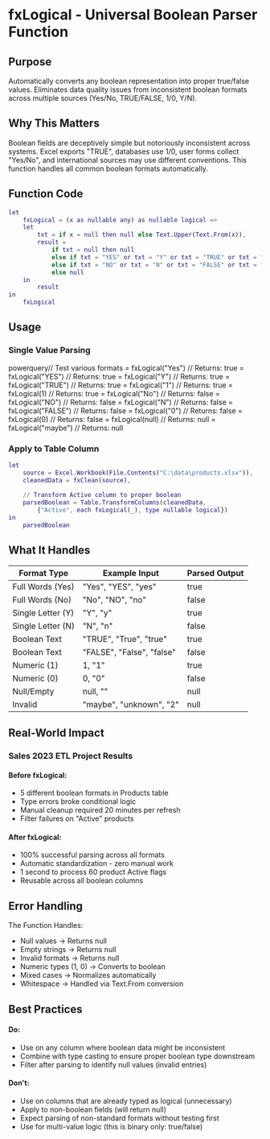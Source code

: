 # fxLogical - Universal Boolean Parser Function

## Purpose
Automatically converts any boolean representation into proper true/false values. Eliminates data quality issues from inconsistent boolean formats across multiple sources (Yes/No, TRUE/FALSE, 1/0, Y/N).

## Why This Matters
Boolean fields are deceptively simple but notoriously inconsistent across systems. Excel exports "TRUE", databases use 1/0, user forms collect "Yes/No", and international sources may use different conventions. This function handles all common boolean formats automatically.

## Function Code
```m
let
    fxLogical = (x as nullable any) as nullable logical =>
    let
        txt = if x = null then null else Text.Upper(Text.From(x)),
        result =
            if txt = null then null
            else if txt = "YES" or txt = "Y" or txt = "TRUE" or txt = "1" then true
            else if txt = "NO" or txt = "N" or txt = "FALSE" or txt = "0" then false
            else null
    in
        result
in
    fxLogical
```

## Usage
### Single Value Parsing
powerquery// Test various formats
= fxLogical("Yes")         // Returns: true
= fxLogical("YES")         // Returns: true
= fxLogical("Y")           // Returns: true
= fxLogical("TRUE")        // Returns: true
= fxLogical("1")           // Returns: true
= fxLogical(1)             // Returns: true
= fxLogical("No")          // Returns: false
= fxLogical("NO")          // Returns: false
= fxLogical("N")           // Returns: false
= fxLogical("FALSE")       // Returns: false
= fxLogical("0")           // Returns: false
= fxLogical(0)             // Returns: false
= fxLogical(null)          // Returns: null
= fxLogical("maybe")       // Returns: null

### Apply to Table Column
```m
let
    source = Excel.Workbook(File.Contents("C:\data\products.xlsx")),
    cleanedData = fxClean(source),
    
    // Transform Active column to proper boolean
    parsedBoolean = Table.TransformColumns(cleanedData,
        {"Active", each fxLogical(_), type nullable logical})
in
    parsedBoolean
```

## What It Handles
| Format Type | Example Input | Parsed Output |
|-------------|---------------|---------------|
| Full Words (Yes) | "Yes", "YES", "yes" | true |
| Full Words (No) | "No", "NO", "no" | false |
| Single Letter (Y) | "Y", "y" | true |
| Single Letter (N) | "N", "n" | false |
| Boolean Text | "TRUE", "True", "true" | true |
| Boolean Text | "FALSE", "False", "false" | false |
| Numeric (1) | 1, "1" | true |
| Numeric (0) | 0, "0" | false |
| Null/Empty | null, "" | null |
| Invalid | "maybe", "unknown", "2" | null |

## Real-World Impact
### Sales 2023 ETL Project Results
#### Before fxLogical:
- 5 different boolean formats in Products table
- Type errors broke conditional logic
- Manual cleanup required 20 minutes per refresh
- Filter failures on "Active" products
#### After fxLogical:
- 100% successful parsing across all formats
- Automatic standardization - zero manual work
- 1 second to process 60 product Active flags
- Reusable across all boolean columns

## Error Handling
The Function Handles:
- Null values → Returns null
- Empty strings → Returns null
- Invalid formats → Returns null
- Numeric types (1, 0) → Converts to boolean
- Mixed cases → Normalizes automatically
- Whitespace → Handled via Text.From conversion

## Best Practices
#### Do:
- Use on any column where boolean data might be inconsistent
- Combine with type casting to ensure proper boolean type downstream
- Filter after parsing to identify null values (invalid entries)
#### Don't:
- Use on columns that are already typed as logical (unnecessary)
- Apply to non-boolean fields (will return null)
- Expect parsing of non-standard formats without testing first
- Use for multi-value logic (this is binary only: true/false)
